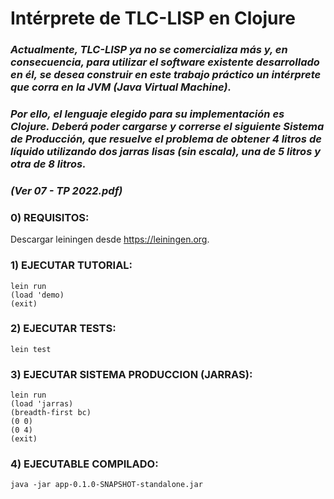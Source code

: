 # **Intérprete de TLC-LISP en Clojure**

### *Actualmente,  TLC-LISP ya no  se  comercializa  más  y,   en  consecuencia,  para  utilizar  el  software  existente desarrollado en él, se desea construir en este trabajo práctico un intérprete que corra en la JVM (Java Virtual Machine).* <br>
### *Por ello, el lenguaje elegido para su implementación es Clojure. Deberá  poder  cargarse  y  correrse  el  siguiente  Sistema  de  Producción,  que  resuelve  el  problema  de  obtener 4 litros de líquido utilizando dos jarras lisas (sin escala), una de 5 litros y otra de 8 litros.* 

### *(Ver 07 - TP 2022.pdf)*

### 0) REQUISITOS:

Descargar leiningen desde https://leiningen.org.

### 1) EJECUTAR TUTORIAL:

`lein run`<br>
`(load 'demo)`<br>
`(exit)`<br>

### 2) EJECUTAR TESTS:

`lein test`<br>

### 3) EJECUTAR SISTEMA PRODUCCION (JARRAS):

`lein run`<br>
`(load 'jarras)`<br>
`(breadth-first bc)`<br>
`(0 0)`<br>
`(0 4)`<br>
`(exit)`<br>

### 4) EJECUTABLE COMPILADO:

`java -jar app-0.1.0-SNAPSHOT-standalone.jar`<br>


 